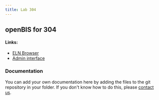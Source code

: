 ```yaml
---
title: Lab 304
---
```


## openBIS for 304

#### Links:
- [ELN Browser](https://openbis-empa-lab304.ethz.ch/)
- [Admin interface](https://openbis-empa-lab304.ethz.ch/openbis/webapp/openbis-ng-ui)

### Documentation

You can add your own documentation here by adding the files to the git repository in your folder.
If you don't know how to do this, please [contact us](/documentation/openbis/getting-started/support/).
